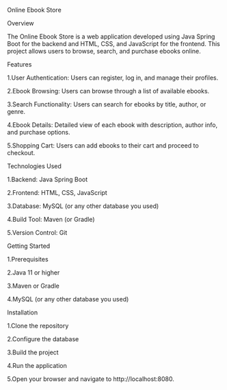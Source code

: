 Online Ebook Store

Overview

The Online Ebook Store is a web application developed using Java Spring Boot for the backend and HTML, CSS, and JavaScript for the frontend. This project allows users to browse, search, and purchase ebooks online.

Features

1.User Authentication: Users can register, log in, and manage their profiles.

2.Ebook Browsing: Users can browse through a list of available ebooks.

3.Search Functionality: Users can search for ebooks by title, author, or genre.

4.Ebook Details: Detailed view of each ebook with description, author info, and purchase options.

5.Shopping Cart: Users can add ebooks to their cart and proceed to checkout.

Technologies Used

1.Backend: Java Spring Boot

2.Frontend: HTML, CSS, JavaScript

3.Database: MySQL (or any other database you used)

4.Build Tool: Maven (or Gradle)

5.Version Control: Git

Getting Started

1.Prerequisites

2.Java 11 or higher

3.Maven or Gradle

4.MySQL (or any other database you used)

Installation

1.Clone the repository

2.Configure the database

3.Build the project

4.Run the application

5.Open your browser and navigate to http://localhost:8080.
